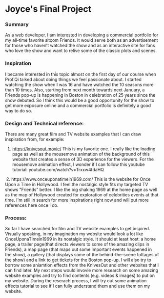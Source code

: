 # Joyce's Final Project
 
### Summary

As a web developer, I am interested in developing a commercial portfolio for my all-time favorite sitcom Friends. It would serve both as an advertisement for those who haven’t watched the show and as an interactive site for fans who love the show and want to relive some of the classic plots and scenes. 

### Inspiration

I became interested in this topic almost on the first day of our course when Prof.Qi talked about doing things we feel passionate about. I started watching the show when I was 16 and have watched the 10 seasons more than 10 times. Also, starting from next month towards next January, a Friends pop-up is happening in Boston in celebration of 25 years since the show debuted. So I think this would be a good opportunity for the show to get more exposure online and a commercial portfolio is definitely a good way to do so.

### Design and Technical reference:
There are many great film and TV website examples that I can draw inspiration from, for example:
1. https://knivesout.movie/ This is my favorite one. I really like the loading page as well as the mousemove animation of the background of this website that creates a sense of 3D experience for the viewers.
For the mousemove animation effect, I wonder if I can follow this youtube tutorial: youtube.com/watch?v=Trxxw4tdaHQ
<img scr="/images/knivesloading.">
2. https://www.onceuponatimein1969.com/ This is the website for Once Upon a Time in Hollywood. I feel the nostalgic style fits my targeted TV shows "Friends" better. I like the big shaking 1969 at the home page as well as the map of Hollywood created for exploration of celebrities events at that time. 
I'm still in search for more inspirations right now and will put more references here once I do.


### Process:
So far I have searched for film and TV website examples to get inspired. Visually speaking, in my imagination my website would look a lot like OnceUponaTimein1969 in its nostalgic style. It should at least host: a home page, a trailer page(that directs viewers to some of the amazing clips in Friends), a map page (that maps out some important events happened in the show), a gallery (that displays some of the behind-the-scene fottages of the show) and a link to get tickets for the Boston pop-up.  I will also try to borrow some aniamtion effects from the KnivesOut and other websites that I can find later. My next steps would invovle more research on some amazing website examples and try to find contents (e.g. videos & images) to put on my website. During the reserach process, I will try out some animation effects tutorial to see if I can fully understand them and use them on my website. 
